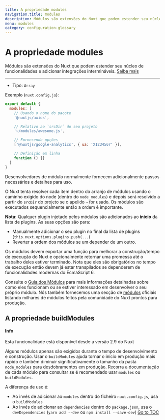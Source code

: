 ```yaml
---
title: A propriedade modules
navigation.title: modules
description: Módulos são extensões do Nuxt que podem estender seu núcleo de funcionalidades e adicionar integrações intermináveis.
menu: modules
category: configuration-glossary
---
```

# A propriedade modules

Módulos são extensões do Nuxt que podem estender seu núcleo de funcionalidades e adicionar integrações intermináveis. [Saiba mais](./directory-structure/modules)

---

- Tipo: `Array`

Exemplo (`nuxt.config.js`):

```js
export default {
  modules: [
    // Usando o nome do pacote
    '@nuxtjs/axios',

    // Relativo ao `srcDir` do seu projeto
    '~/modules/awesome.js',

    // Fornecendo opções
    ['@nuxtjs/google-analytics', { ua: 'X1234567' }],

    // Definição em linha
    function () {}
  ]
}
```

Desenvolvedores de módulo normalmente fornecem adicionalmente passos necessários e detalhes para uso.

O Nuxt tenta resolver cada item dentro do arranjo de módulos usando o caminho exigido do node (dentro do `node_modules`) e depois será resolvido a partir do `srcDir` do projeto se o apelido `~` for usado. Os módulos são executados sequencialmente então a ordem é importante.

**Nota:** Qualquer plugin injetado pelos módulos são adicionados ao **inicio** da lista de plugins. As suas opções são para:
- Manualmente adicionar o seu plugin no final da lista de plugins (`this.nuxt.options.plugins.push(...`)
- Reverter a ordem dos módulos se um depender de um outro.

Os módulos devem exportar uma função para melhorar a construção/tempo de execução do Nuxt e opcionalmente retornar uma promessa até o trabalho deles estiver terminado. Nota que eles são obrigatórios no tempo de execução então devem já estar transpilados se dependerem de funcionalidades modernas do EcmaScript 6.

Consulte o [Guia dos Módulos](./directory-structure/modules) para mais informações detalhadas sobre como eles funcionam ou se estiver interessado em desenvolver o seu próprio módulo. Nós também fornecemos uma secção de [módulos](https://github.com/nuxt-community/awesome-nuxt#modules) oficiais listando milhares de módulos feitos pela comunidade do Nuxt prontos para produção.

## A propriedade buildModules

#### Info
Esta funcionalidade está disponível desde a versão 2.9 do Nuxt


Alguns módulos apenas são exigidos durante o tempo de desenvolvimento e construção. Usar o `buildModules` ajuda tornar o início em produção mais rápido e também diminuir significativamente o tamanho da pasta `node_modules` para desdobramentos em produção. Recorra a documentação de cada módulo para consultar se é recomendado usar `modules` ou `buildModules`.

A diferença de uso é:

- Ao invés de adicionar ao `modules` dentro do ficheiro `nuxt.config.js`, usa o `buildModules`
- Ao invés de adicionar ao `dependencies` dentro do `package.json`, usa o `devDependencies` (`yarn add --dev` ou `npm install --save-dev`)
<span style='float: footnote;'><a href="../index.html#toc">Go to TOC</a></span>
